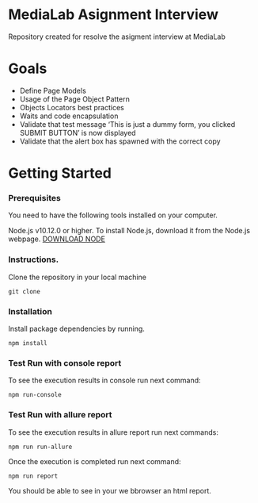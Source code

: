 # MediaLab Asignment Interview
Repository created for resolve the asigment interview at MediaLab

# Goals

* Define Page Models
* Usage of the Page Object Pattern
* Objects Locators best practices
* Waits and code encapsulation
* Validate that test message ‘This is just a dummy form, you clicked SUBMIT BUTTON’ is
  now displayed
* Validate that the alert box has spawned with the correct copy


# Getting Started

### Prerequisites

You need to have the following tools installed on your computer.

Node.js v10.12.0 or higher.
To install Node.js, download it from the Node.js webpage.
[DOWNLOAD NODE](https://nodejs.org/en/download/)

### Instructions.
Clone the repository in your local machine
```
git clone 
```

### Installation
Install package dependencies by running.

```npm install```

### Test Run with console report

To see the execution results in console run next command:
```
npm run-console
```
### Test Run with allure report
To see the execution results in allure report run next commands:
```
npm run run-allure
```

Once the execution is completed run next command:
```
npm run report
```

You should be able to see in your we bbrowser an html report. 